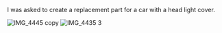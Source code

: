 I was asked to create a replacement part for a car with a head light cover. 

![IMG_4445 copy](https://github.com/user-attachments/assets/0109197c-70a8-4a56-9f66-73759772da51)
![IMG_4435 3](https://github.com/user-attachments/assets/d712057c-0d93-4241-94d7-7f0d75a726f8)
